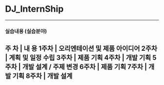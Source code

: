 # DJ_InternShip

---------------------------------------------------------------
### 실습내용 (실습분야)
주 차 | 내 용
1주차 | 오리엔테이션 및 제품 아이디어
2주차 | 계획 및 일정 수립
3주차 | 제품 기획
4주차 | 개발 기획
5주차 | 개발 설계 / 주제 변경
6주차 | 제품 기획
7주차 | 개발 기획
8주차 | 개발 설계
---------------------------------------------------------------
